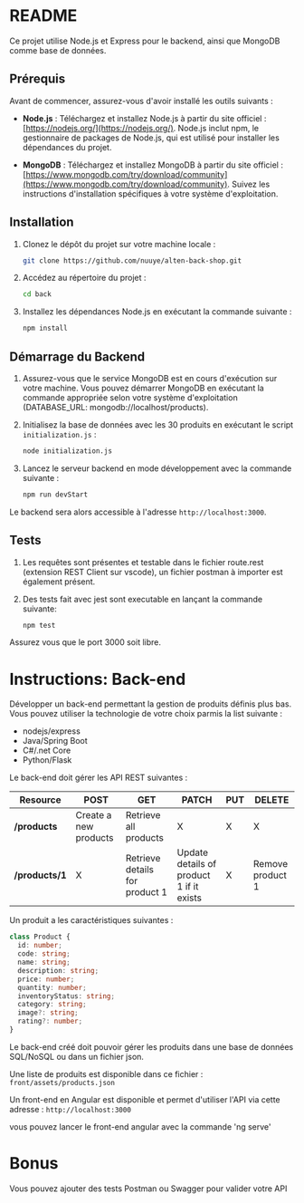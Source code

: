 # README

Ce projet utilise Node.js et Express pour le backend, ainsi que MongoDB comme base de données.

## Prérequis

Avant de commencer, assurez-vous d'avoir installé les outils suivants :

- **Node.js** : Téléchargez et installez Node.js à partir du site officiel : [https://nodejs.org/](https://nodejs.org/). Node.js inclut npm, le gestionnaire de packages de Node.js, qui est utilisé pour installer les dépendances du projet.

- **MongoDB** : Téléchargez et installez MongoDB à partir du site officiel : [https://www.mongodb.com/try/download/community](https://www.mongodb.com/try/download/community). Suivez les instructions d'installation spécifiques à votre système d'exploitation.

## Installation

1. Clonez le dépôt du projet sur votre machine locale :

    ```bash
    git clone https://github.com/nuuye/alten-back-shop.git
    ```

2. Accédez au répertoire du projet :

    ```bash
    cd back
    ```

3. Installez les dépendances Node.js en exécutant la commande suivante :

    ```bash
    npm install
    ```

## Démarrage du Backend

1. Assurez-vous que le service MongoDB est en cours d'exécution sur votre machine. Vous pouvez démarrer MongoDB en exécutant la commande appropriée selon votre système d'exploitation (DATABASE_URL: mongodb://localhost/products).

2. Initialisez la base de données avec les 30 produits en exécutant le script `initialization.js` :

    ```bash
    node initialization.js
    ```

3. Lancez le serveur backend en mode développement avec la commande suivante :

    ```bash
    npm run devStart
    ```

Le backend sera alors accessible à l'adresse `http://localhost:3000`.

## Tests

1. Les requêtes sont présentes et testable dans le fichier route.rest (extension REST Client sur vscode), un fichier postman à importer est également présent.

2. Des tests fait avec jest sont executable en lançant la commande suivante:

    ```bash
    npm test
    ```

Assurez vous que le port 3000 soit libre.

# Instructions: Back-end

Développer un back-end permettant la gestion de produits définis plus bas. Vous pouvez utiliser la technologie de votre choix parmis la list suivante :

- nodejs/express
- Java/Spring Boot
- C#/.net Core
- Python/Flask

Le back-end doit gérer les API REST suivantes : 

| Resource           | POST                  | GET                            | PATCH                                    | PUT | DELETE           |
| ------------------ | --------------------- | ------------------------------ | ---------------------------------------- | --- | ---------------- |
| **/products**      | Create a new products | Retrieve all products          | X                                        | X   |     X            |
| **/products/1**    | X                     | Retrieve details for product 1 | Update details of product 1 if it exists | X   | Remove product 1 |

Un produit a les caractéristiques suivantes : 

``` typescript
class Product {
  id: number;
  code: string;
  name: string;
  description: string;
  price: number;
  quantity: number;
  inventoryStatus: string;
  category: string;
  image?: string;
  rating?: number;
}
```

Le back-end créé doit pouvoir gérer les produits dans une base de données SQL/NoSQL ou dans un fichier json.

Une liste de produits est disponible dans ce fichier : `front/assets/products.json`

Un front-end en Angular est disponible et permet d'utiliser l'API via cette adresse : `http://localhost:3000`

vous pouvez lancer le front-end angular avec la commande 'ng serve'

# Bonus

Vous pouvez ajouter des tests Postman ou Swagger pour valider votre API